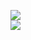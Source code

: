 [![](https://img.shields.io/badge/Made%20With-Github%20Spray-lightgrey.svg?style=for-the-badge&logo=github)](https://github.com/Annihil/github-spray#19429)  
[![](https://i.imgur.com/2DrTn0Z.gif)](https://github.com/Annihil/github-spray)